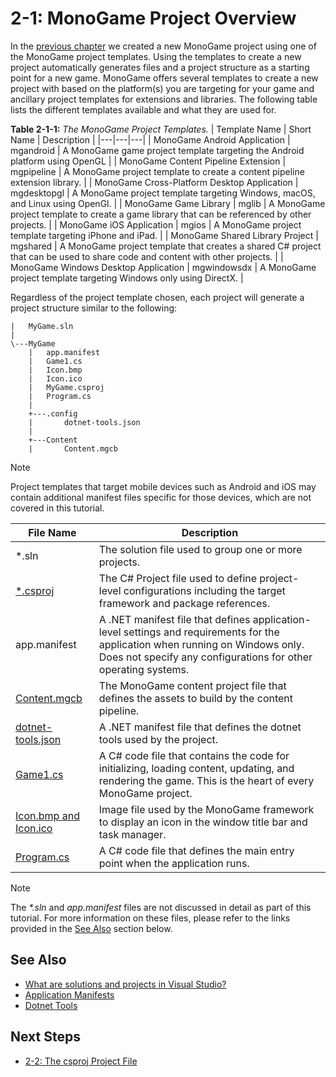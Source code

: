 # 2-1: MonoGame Project Overview

In the [previous chapter](./03_hello_world.md) we created a new MonoGame project using one of the MonoGame project templates. Using the templates to create a new project automatically generates files and a project structure as a starting point for a new game.  MonoGame offers several templates to create a new project with based on the platform(s) you are targeting for your game and ancillary project templates for extensions and libraries.  The following table lists the different templates available and what they are used for.

**Table 2-1-1:** *The MonoGame Project Templates.*
| Template Name | Short Name | Description |
|---|---|---|
| MonoGame Android Application | mgandroid | A MonoGame game project template targeting the Android platform using OpenGL |
| MonoGame Content Pipeline Extension | mgpipeline | A MonoGame project template to create a content pipeline extension library. |
| MonoGame Cross-Platform Desktop Application | mgdesktopgl | A MonoGame project template targeting Windows, macOS, and Linux using OpenGl. |
| MonoGame Game Library | mglib | A MonoGame project template to create a game library that can be referenced by other projects. |
| MonoGame iOS Application | mgios | A MonoGame project template targeting iPhone and iPad. |
| MonoGame Shared Library Project | mgshared | A MonoGame project template that creates a shared C# project that can be used to share code and content with other projects. |
| MonoGame Windows Desktop Application | mgwindowsdx | A MonoGame project template targeting Windows only using DirectX. |

Regardless of the project template chosen, each project will generate a project structure similar to the following:

```
|   MyGame.sln
|
\---MyGame
    |   app.manifest
    |   Game1.cs
    |   Icon.bmp
    |   Icon.ico
    |   MyGame.csproj
    |   Program.cs
    |
    +---.config
    |       dotnet-tools.json
    |
    +---Content
    |       Content.mgcb
```

> [!NOTE]
> Project templates that target mobile devices such as Android and iOS may contain additional manifest files specific for those devices, which are not covered in this tutorial. 

| File Name | Description |
|---|---|
| *.sln | The solution file used to group one or more projects. |
| [*.csproj](./02-02-the-csproj-project-file.md) | The C# Project file used to define project-level configurations including the target framework and package references. |
| app.manifest | A .NET manifest file that defines application-level settings and requirements for the application when running on Windows only.  Does not specify any configurations for other operating systems. |
| [Content.mgcb](./02-03-the-content-file.md) | The MonoGame content project file that defines the assets to build by the content pipeline. |
| [dotnet-tools.json](./02-04-the-dotnet-tools-manifest-file.md) | A .NET manifest file that defines the dotnet tools used by the project. |
| [Game1.cs](./02-05-the-game1-file.md) | A C# code file that contains the code for initializing, loading content, updating, and rendering the game.  This is the heart of every MonoGame project. |
| [Icon.bmp and Icon.ico](./02-06-the-icon-files.md) | Image file used by the MonoGame framework to display an icon in the window title bar and task manager. |
| [Program.cs](./02-07-the-program-file.md) | A C# code file that defines the main entry point when the application runs. |


> [!NOTE]
> The *\*.sln* and *app.manifest* files are not discussed in detail as part of this tutorial.  For more information on these files, please refer to the links provided in the [See Also](#see-also) section below.

## See Also
- [What are solutions and projects in Visual Studio?](https://learn.microsoft.com/en-us/visualstudio/ide/solutions-and-projects-in-visual-studio?view=vs-2022#solutions)
- [Application Manifests](https://learn.microsoft.com/en-us/windows/win32/sbscs/application-manifests)
- [Dotnet Tools](https://learn.microsoft.com/en-us/dotnet/core/tools/global-tools)

## Next Steps
- [2-2: The csproj Project File](./02-02-the-csproj-project-file.md)
